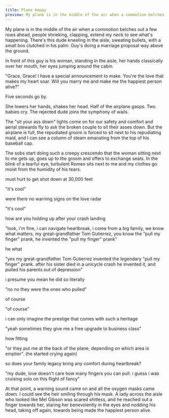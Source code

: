 ```yaml
---
title: Plane Happy
preview: My plane is in the middle of the air when a commotion belches out a few rows ahead, people shrieking, clapping, extend my neck to see what's happening. There's this dude kneeling...
---
```


My plane is in the middle of the air when a commotion belches out a few rows ahead, people shrieking, clapping, extend my neck to see what's happening. There's this dude kneeling in the aisle, sweating bullets, with a small box clutched in his palm. Guy's doing a marriage proposal way above the ground.

In front of this guy is his woman, standing in the aisle, her hands classically over her mouth, her eyes jumping around the cabin. 

"Grace, Grace! I have a special announcement to make. You're the love that makes my heart soar. Will you marry me and make me the happiest person alive?"

Five seconds go by.

She lowers her hands, shakes her head. Half of the airplane gasps. Two babies cry. The rejected dude joins the symphony of wails.

The "sit your ass down" lights come on for our safety and comfort and aerial stewards fly to ask the broken couple to sit their asses down. But the airplane is full, the repudiated groom is forced to sit next to his repudiating maid, and I can see a column of steam emanating from the top of his baseball cap.

The sobs start doing such a creepy crescendo that the woman sitting next to me gets up, goes up to the groom and offers to exchange seats. In the blink of a tearful eye, turbulent Romeo sits next to me and my clothes go moist from the humidity of his tears. 

must hurt to get shot down at 30,000 feet

"it's cool"

were there no warning signs on the love radar

"it's cool"

how are you holding up after your crash landing

"look, i'm fine, i can navigate heartbreak, i come from a big family, we know what matters, my great-grandfather Tom Gutierrez, you know the "pull my finger" prank, he invented the "pull my finger" prank"

he what

"yes my great-grandfather Tom Gutierrez invented the legendary "pull my finger" prank. after his sister died in a unicycle crash he invented it, and pulled his parents out of depression"

i presume you mean he did so literally

"no no they were the ones who pulled"

of course

"of course"

i can only imagine the prestige that comes with such a heritage

"yeah sometimes they give me a free upgrade to business class"

how fitting

"or they put me at the back of the plane, depending on which area is emptier". (he started crying again)

so does your family legacy bring any comfort during heartbreak?

"my dude, love doesn't care how many fingers you can pull. i guess i was cruising solo on this flight of fancy"

At that point, a warning sound came on and all the oxygen masks came down. I could see the heir smiling through his mask. A lady across the aisle who looked like Mel Gibson was scared shitless, and he reached out a finger towards her, staring her benevolently in the eyes and nodding his head, taking off again, towards being made the happiest person alive.

